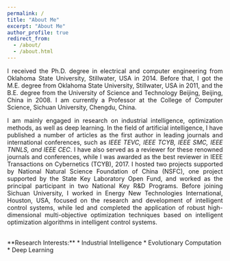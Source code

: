 ```yaml
---
permalink: /
title: "About Me"
excerpt: "About Me"
author_profile: true
redirect_from: 
  - /about/
  - /about.html
---
```


<p style="text-align:justify;"> 
I received the Ph.D. degree in electrical and computer engineering from Oklahoma State University, Stillwater, USA in 2014. Before that, I got the M.E. degree from Oklahoma State University, Stillwater, USA in 2011, and the B.E. degree from the University of Science and Technology Beijing, Beijing, China in 2008. I am currently a Professor at the College of Computer Science, Sichuan University, Chengdu, China.
</p>

<p style="text-align:justify;"> 
I am mainly engaged in research on industrial intelligence, optimization methods, as well as deep learning. In the field of artificial intelligence, I have published a number of articles as the first author in leading journals and international conferences, such as <i>IEEE TEVC, IEEE TCYB, IEEE SMC, IEEE TNNLS, and IEEE CEC</i>. I have also served as a reviewer for these renowned journals and conferences, while I was awarded as the best reviewer in IEEE Transactions on Cybernetics (TCYB), 2017. I hosted two projects supported by National Natural Science Foundation of China (NSFC), one project supported by the State Key Laboratory Open Fund, and worked as the principal participant in two National Key R&D Programs. Before joining Sichuan University, I worked in Energy New Technologies International, Houston, USA, focused on the research and development of intelligent control systems, while led and completed the application of robust high-dimensional multi-objective optimization techniques based on intelligent optimization algorithms in intelligent control systems.
</p>
<br/>
**Research Interests:**
* Industrial Intelligence
* Evolutionary Computation
* Deep Learning
